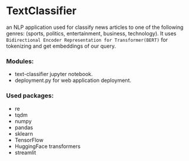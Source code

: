 # TextClassifier
an NLP application used for classify news articles to one of the following genres: (sports, politics, entertainment, business, technology). It uses `Bidirectional Encoder Representation for Transformer(BERT)` for tokenizing and get embeddings of our query. 

### Modules:
- text-classifier jupyter notebook.
- deployment.py for web application deployment.

### Used packages:
- re
- tqdm
- numpy
- pandas
- sklearn
- TensorFlow
- HuggingFace transformers
- streamlit
